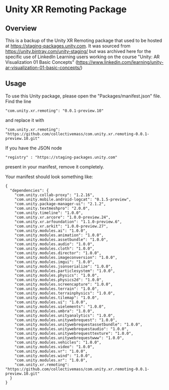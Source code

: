 # Unity XR Remoting Package

## Overview
This is a backup of the Unity XR Remoting package that used to be hosted at https://staging-packages.unity.com. It was sourced from
https://unity.bintray.com/unity-staging/ but was archived here for the specific use of LinkedIn Learning users working on the course "Unity: AR Visualization 01 Basic Concepts" (https://www.linkedin.com/learning/unity-ar-visualization-01-basic-concepts/)

## Usage
To use this Unity package, please open the "Packages/manifest.json" file.
Find the line
```
"com.unity.xr.remoting": "0.0.1-preview.10"
```
and replace it with
```
"com.unity.xr.remoting": "https://github.com/collectivemass/com.unity.xr.remoting-0.0.1-preview.10.git"
```

If you have the JSON node
```
"registry" : "https://staging-packages.unity.com"
```
present in your manifest, remove it completely. 

Your manifest should look something like:
```
{
  "dependencies": {
    "com.unity.collab-proxy": "1.2.16",
    "com.unity.mobile.android-logcat": "0.1.5-preview",
    "com.unity.package-manager-ui": "2.1.2",
    "com.unity.textmeshpro": "2.0.0",
    "com.unity.timeline": "1.0.0",
    "com.unity.xr.arcore": "1.0.0-preview.24",
    "com.unity.xr.arfoundation": "1.1.0-preview.6",
    "com.unity.xr.arkit": "1.0.0-preview.27",
    "com.unity.modules.ai": "1.0.0",
    "com.unity.modules.animation": "1.0.0",
    "com.unity.modules.assetbundle": "1.0.0",
    "com.unity.modules.audio": "1.0.0",
    "com.unity.modules.cloth": "1.0.0",
    "com.unity.modules.director": "1.0.0",
    "com.unity.modules.imageconversion": "1.0.0",
    "com.unity.modules.imgui": "1.0.0",
    "com.unity.modules.jsonserialize": "1.0.0",
    "com.unity.modules.particlesystem": "1.0.0",
    "com.unity.modules.physics": "1.0.0",
    "com.unity.modules.physics2d": "1.0.0",
    "com.unity.modules.screencapture": "1.0.0",
    "com.unity.modules.terrain": "1.0.0",
    "com.unity.modules.terrainphysics": "1.0.0",
    "com.unity.modules.tilemap": "1.0.0",
    "com.unity.modules.ui": "1.0.0",
    "com.unity.modules.uielements": "1.0.0",
    "com.unity.modules.umbra": "1.0.0",
    "com.unity.modules.unityanalytics": "1.0.0",
    "com.unity.modules.unitywebrequest": "1.0.0",
    "com.unity.modules.unitywebrequestassetbundle": "1.0.0",
    "com.unity.modules.unitywebrequestaudio": "1.0.0",
    "com.unity.modules.unitywebrequesttexture": "1.0.0",
    "com.unity.modules.unitywebrequestwww": "1.0.0",
    "com.unity.modules.vehicles": "1.0.0",
    "com.unity.modules.video": "1.0.0",
    "com.unity.modules.vr": "1.0.0",
    "com.unity.modules.wind": "1.0.0",
    "com.unity.modules.xr": "1.0.0",
    "com.unity.xr.remoting": "https://github.com/collectivemass/com.unity.xr.remoting-0.0.1-preview.10.git"
  }
}

```
